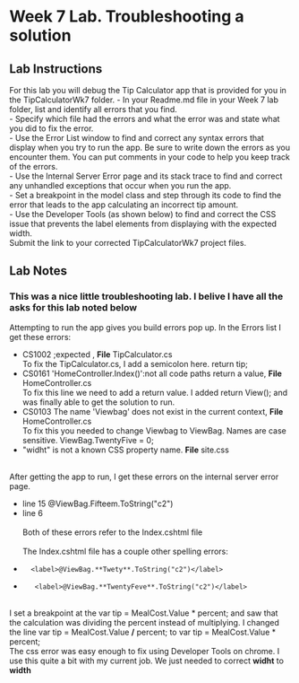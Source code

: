 <h1>Week 7  Lab.  Troubleshooting a solution</h1>
<h2>Lab Instructions</h2>
For this lab you will debug the Tip Calculator app that is provided for you in the TipCalculatorWk7 folder. 
- In your Readme.md file in your Week 7 lab folder, list and identify all errors that you find. <br>
- Specify which file had the errors and what the error was and state what you did to fix the error.<br>
- Use the Error List window to find and correct any syntax errors that display when you try to run the app. Be sure to write down the errors as you encounter them. You can put comments in your code to help you keep track of the errors.<br>
- Use the Internal Server Error page and its stack trace to find and correct any unhandled exceptions that occur when you run the app.<br>
- Set a breakpoint in the model class and step through its code to find the error that leads to the app calculating an incorrect tip amount.<br>
- Use the Developer Tools (as shown below) to find and correct the CSS issue that prevents the label elements from displaying with the expected width.<br>
Submit the link to your corrected TipCalculatorWk7 project files.<br>
<h2>Lab Notes</h2>
<h3>This was a nice little troubleshooting lab. I belive I have all the asks for this lab noted below</h3>

Attempting to run the app gives you build errors pop up.  In the Errors list I get these errors:

- CS1002 ;expected , **File** TipCalculator.cs
<br>To fix the TipCalculator.cs, I add a semicolon here.  return tip; <br>
- CS0161 'HomeController.Index()':not all code paths return a value, **File** HomeController.cs
<br>To fix this line we need to add a return value.  I added return View(); and was finally able to get the solution to run.
- CS0103 The name 'Viewbag' does not exist in the current context,   **File** HomeController.cs
<br>To fix this you needed to change Viewbag to ViewBag.  Names are case sensitive. ViewBag.TwentyFive = 0;<br>
- "widht" is not a known CSS property name. **File** site.css

<br>After getting the app to run, I get these errors on the internal server error page.
- line 15 <lable>@ViewBag.Fifteem.ToString("c2")</label>
- line 6  <div asp-validation-summary="All"></div>
<br>Both of these errors refer to the Index.cshtml file</br>
<br>The Index.cshtml file has a couple other spelling errors:
-       <label>@ViewBag.**Twety**.ToString("c2")</label>  
-        <label>@ViewBag.**TwentyFeve**.ToString("c2")</label> 

<br>I set a breakpoint at the var tip = MealCost.Value * percent; and saw that the calculation was dividing the percent instead of multiplying.  I changed the line var tip = MealCost.Value **/** percent; to var tip = MealCost.Value * percent;
<br>The css error was easy enough to fix using Developer Tools on chrome.  I use this quite a bit with my current job.  We just needed to correct **widht** to **width**
